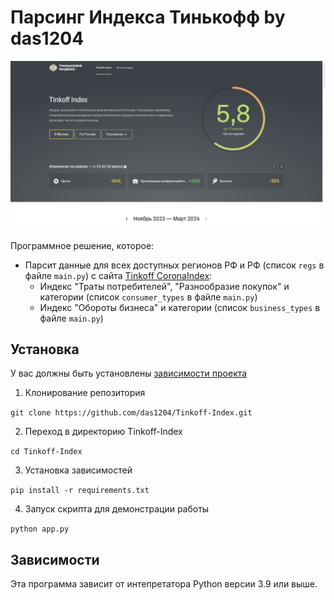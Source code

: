 # Парсинг Индекса Тинькофф by das1204

![index](./img/index.png)

Программное решение, которое:
* Парсит данные для всех доступных регионов РФ и РФ (список ```regs``` в файле ```main.py```) с сайта [Tinkoff CoronaIndex](https://index.tinkoff.ru/):
  * Индекс "Траты потребителей", "Разнообразие покупок" и категории (список ```consumer_types``` в файле ```main.py```)
  * Индекс "Обороты бизнеса" и категории (список ```business_types``` в файле ```main.py```)

<!--Установка-->
## Установка
У вас должны быть установлены [зависимости проекта](https://github.com/das1204/Tinkoff-Index#зависимости)

1. Клонирование репозитория 

```git clone https://github.com/das1204/Tinkoff-Index.git```

2. Переход в директорию Tinkoff-Index

```cd Tinkoff-Index```

3. Установка зависимостей

```pip install -r requirements.txt```

4. Запуск скрипта для демонстрации работы

```python app.py```


<!--зависимости-->
## Зависимости
Эта программа зависит от интепретатора Python версии 3.9 или выше.

<!--Логика работы-->
